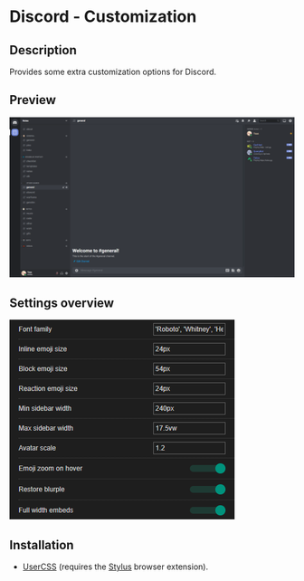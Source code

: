 # Discord - Customization

## Description

Provides some extra customization options for Discord.

## Preview

![Preview](preview.png)

## Settings overview

![Settings](settings.png)

## Installation

- [UserCSS](./discord-customization.user.css) (requires the [Stylus](https://github.com/openstyles/stylus#releases) browser extension).

